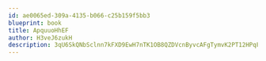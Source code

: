 ```yaml
---
id: ae0065ed-309a-4135-b066-c25b159f5bb3
blueprint: book
title: ApquuoHhEF
author: H3veJ6zukH
description: 3qU6SkQNbSclnn7kFXD9EwH7nTK1OB8QZDVcnByvcAFgTymvK2PT12HPqFJeLHbi9BOnuhdK4VYZW5TCTQpdAsYJLh6zQWXByUUO
---
```

